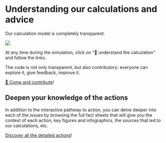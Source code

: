 # Understanding our calculations and advice

Our calculation model is completely transparent.

![](/images/transparent.png)

At any time during the simulation, click on "🔬 understand the
calculation" and follow the links.

The code is not only transparent, but also contributory: everyone can
explore it, give feedback, improve it.

[🎤 Come and contribute](/contribuer)!

## Deepen your knowledge of the actions

In addition to the interactive pathway to action, you can delve deeper
into each of the issues by browsing the full fact sheets that will give
you the context of each action, key figures and infographics, the
sources that led to our calculations, etc.

[Discover all the detailed actions](/actions/plus)!
